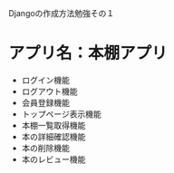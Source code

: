 Djangoの作成方法勉強その１
# アプリ名：本棚アプリ

- ログイン機能
- ログアウト機能
- 会員登録機能
- トップページ表示機能
- 本棚一覧取得機能
- 本の詳細確認機能
- 本の削除機能
- 本のレビュー機能
